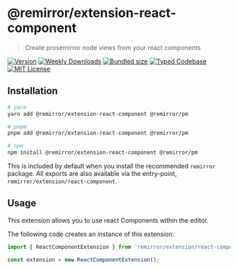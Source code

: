 # @remirror/extension-react-component

> Create prosemirror node views from your react components

[![Version][version]][npm] [![Weekly Downloads][downloads-badge]][npm] [![Bundled size][size-badge]][size] [![Typed Codebase][typescript]](#) [![MIT License][license]](#)

[version]: https://flat.badgen.net/npm/v/@remirror/extension-react-component/next
[npm]: https://npmjs.com/package/@remirror/extension-react-component/v/next
[license]: https://flat.badgen.net/badge/license/MIT/purple
[size]: https://bundlephobia.com/result?p=@remirror/extension-react-component@next
[size-badge]: https://flat.badgen.net/bundlephobia/minzip/@remirror/extension-react-component
[typescript]: https://flat.badgen.net/badge/icon/TypeScript?icon=typescript&label
[downloads-badge]: https://badgen.net/npm/dw/@remirror/extension-react-component/red?icon=npm

## Installation

```bash
# yarn
yarn add @remirror/extension-react-component @remirror/pm

# pnpm
pnpm add @remirror/extension-react-component @remirror/pm

# npm
npm install @remirror/extension-react-component @remirror/pm
```

This is included by default when you install the recommended `remirror` package. All exports are also available via the entry-point, `remirror/extension/react-component`.

## Usage

This extension allows you to use react Components within the editor.

The following code creates an instance of this extension.

```ts
import { ReactComponentExtension } from 'remirror/extension/react-component';

const extension = new ReactComponentExtension();
```
